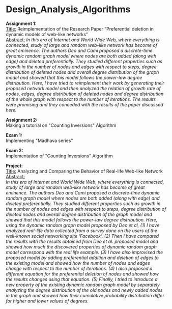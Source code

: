# Design_Analysis_Algorithms

**Assignment 1:**   
<ins>Title:</ins> Reimplementation of the Research Paper “Preferential deletion in dynamic models of web-like networks”  
<ins>Abstract:</ins> 
*In this era of Internet and World Wide Web, where everything is connected, study of large and random web-like network has become of great eminence. 
The authors Deo and Cami proposed a discrete-time dynamic random graph model where nodes are both added (along with edge) and deleted preferentially. 
They studied different properties such as growth in the number of nodes and edges with respect to steps, degree distribution of deleted nodes and overall 
degree distribution of the graph model and showed that this model follows the power-law degree distribution. Here, I have tried to reimplement their work 
by generating their proposed network model and then analyzed the relation of growth rate of nodes, edges, degree distribution of deleted nodes and degree 
distribution of the whole graph with respect to the number of iterations. The results were promising and they conceded with the results of the paper discussed here.*

**Assignment 2:**  
Making a tutorial on "Counting Inversions" Algorithm

**Exam 1:**  
Implementing "Madhava series"

**Exam 2:**  
Implementation of "Counting Inversions" Algorithm

**Project:**  
<ins>Title:</ins> Analyzing and Comparing the Behavior of Real-life Web-like Network  
<ins>Abstract:</ins>  
*In this era of Internet and World Wide Web, where everything is connected, study of large and random web-like network has become of great eminence. The authors Deo and Cami proposed a discrete-time dynamic random graph model where nodes are both added (along with edge) and deleted preferentially. They studied different properties such as growth in the number of nodes and edges with respect to steps, degree distribution of deleted nodes and overall degree distribution of the graph model and showed that this model follows the power-law degree distribution. Here, using the dynamic random graph model proposed by Deo et al, (1) I have analyzed real-life data collected from a survey done on the users of the well-known social networking site ‘Facebook’. (2) Then I have compared the results with the results obtained from Deo et al. proposed model and showed how much the discovered properties of dynamic random graph model correspond with the real life example. (3) I have also improvised the proposed model by adding preferential
addition and deletion of edges to the existing model and showed how the number of nodes and edges change with respect to the number of iterations. (4) I also proposed a different equation for the preferential deletion of nodes and showed how the results changes using that equation. (5) Finally, I tried to introduce a new property of the existing dynamic random graph model by separately analyzing the degree distribution of the old nodes and newly added nodes in the graph and showed how their cumulative probability distribution differ for higher and lower values of degrees.*
